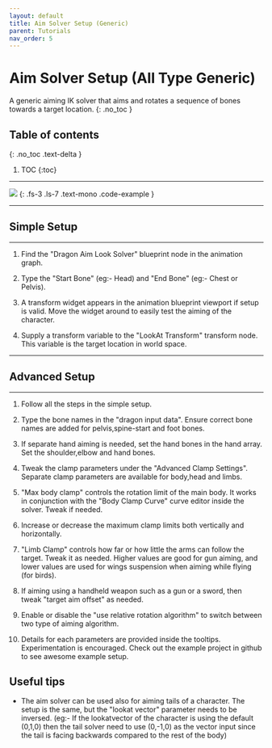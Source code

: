 ```yaml
---
layout: default
title: Aim Solver Setup (Generic)
parent: Tutorials
nav_order: 5
---
```



# Aim Solver Setup (All Type Generic)

A generic aiming IK solver that aims and rotates a sequence of bones towards a target location.
{: .no_toc }

## Table of contents
{: .no_toc .text-delta }

1. TOC
{:toc}

---

<img src="http://codehawk64.github.io/assets/images/aimsolver.PNG" >
{: .fs-3 .ls-7 .text-mono .code-example }

---
## Simple Setup
---

1) Find the "Dragon Aim Look Solver" blueprint node in the animation graph.

2) Type the "Start Bone" (eg:- Head) and "End Bone" (eg:- Chest or Pelvis).

3) A transform widget appears in the animation blueprint viewport if setup is valid. Move the widget around to easily test the aiming of the character.

4) Supply a transform variable to the "LookAt Transform" transform node. This variable is the target location in world space.

---
## Advanced Setup
---

1) Follow all the steps in the simple setup.

2) Type the bone names in the "dragon input data". Ensure correct bone names are added for pelvis,spine-start and foot bones.

3) If separate hand aiming is needed, set the hand bones in the hand array. Set the shoulder,elbow and hand bones.

4) Tweak the clamp parameters under the "Advanced Clamp Settings". Separate clamp parameters are available for body,head and limbs.

5) "Max body clamp" controls the rotation limit of the main body. It works in conjunction with the "Body Clamp Curve" curve editor inside the solver. Tweak if needed.

6) Increase or decrease the maximum clamp limits both vertically and horizontally.

7) "Limb Clamp" controls how far or how little the arms can follow the target. Tweak it as needed. Higher values are good for gun aiming, and lower values are used for wings suspension when aiming while flying (for birds).

8) If aiming using a handheld weapon such as a gun or a sword, then tweak "target aim offset" as needed.

9) Enable or disable the "use relative rotation algorithm" to switch between two type of aiming algorithm. 

10) Details for each parameters are provided inside the tooltips. Experimentation is encouraged. Check out the example project in github to see awesome example setup.


## Useful tips

* The aim solver can be used also for aiming tails of a character. The setup is the same, but the "lookat vector" parameter needs to be inversed.
(eg:- If the lookatvector of the character is using the default (0,1,0) then the tail solver need to use (0,-1,0) as the vector input since the tail is facing backwards compared to the rest of the body)
